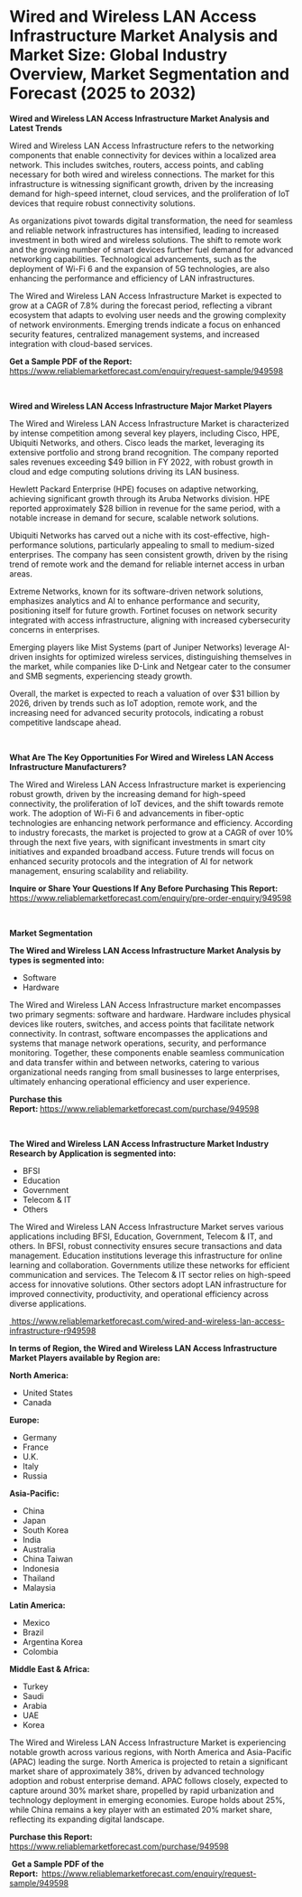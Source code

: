 <p><h1>Wired and Wireless LAN Access Infrastructure Market Analysis and Market Size: Global Industry Overview, Market Segmentation and Forecast (2025 to 2032)</h1></p><p><strong>Wired and Wireless LAN Access Infrastructure Market Analysis and Latest Trends</strong></p>
<p><p>Wired and Wireless LAN Access Infrastructure refers to the networking components that enable connectivity for devices within a localized area network. This includes switches, routers, access points, and cabling necessary for both wired and wireless connections. The market for this infrastructure is witnessing significant growth, driven by the increasing demand for high-speed internet, cloud services, and the proliferation of IoT devices that require robust connectivity solutions.</p><p>As organizations pivot towards digital transformation, the need for seamless and reliable network infrastructures has intensified, leading to increased investment in both wired and wireless solutions. The shift to remote work and the growing number of smart devices further fuel demand for advanced networking capabilities. Technological advancements, such as the deployment of Wi-Fi 6 and the expansion of 5G technologies, are also enhancing the performance and efficiency of LAN infrastructures.</p><p>The Wired and Wireless LAN Access Infrastructure Market is expected to grow at a CAGR of 7.8% during the forecast period, reflecting a vibrant ecosystem that adapts to evolving user needs and the growing complexity of network environments. Emerging trends indicate a focus on enhanced security features, centralized management systems, and increased integration with cloud-based services.</p></p>
<p><strong>Get a Sample PDF of the Report:&nbsp;</strong> <a href="https://www.reliablemarketforecast.com/enquiry/request-sample/949598?utm_campaign=3224&utm_medium=2&utm_source=Github&utm_content=ia&utm_term=18042025&utm_id=wired-and-wireless-lan-access-infrastructure">https://www.reliablemarketforecast.com/enquiry/request-sample/949598</a></p>
<p>&nbsp;</p>
<p><strong>Wired and Wireless LAN Access Infrastructure Major Market Players</strong></p>
<p><p>The Wired and Wireless LAN Access Infrastructure Market is characterized by intense competition among several key players, including Cisco, HPE, Ubiquiti Networks, and others. Cisco leads the market, leveraging its extensive portfolio and strong brand recognition. The company reported sales revenues exceeding $49 billion in FY 2022, with robust growth in cloud and edge computing solutions driving its LAN business.</p><p>Hewlett Packard Enterprise (HPE) focuses on adaptive networking, achieving significant growth through its Aruba Networks division. HPE reported approximately $28 billion in revenue for the same period, with a notable increase in demand for secure, scalable network solutions.</p><p>Ubiquiti Networks has carved out a niche with its cost-effective, high-performance solutions, particularly appealing to small to medium-sized enterprises. The company has seen consistent growth, driven by the rising trend of remote work and the demand for reliable internet access in urban areas.</p><p>Extreme Networks, known for its software-driven network solutions, emphasizes analytics and AI to enhance performance and security, positioning itself for future growth. Fortinet focuses on network security integrated with access infrastructure, aligning with increased cybersecurity concerns in enterprises.</p><p>Emerging players like Mist Systems (part of Juniper Networks) leverage AI-driven insights for optimized wireless services, distinguishing themselves in the market, while companies like D-Link and Netgear cater to the consumer and SMB segments, experiencing steady growth.</p><p>Overall, the market is expected to reach a valuation of over $31 billion by 2026, driven by trends such as IoT adoption, remote work, and the increasing need for advanced security protocols, indicating a robust competitive landscape ahead.</p></p>
<p>&nbsp;</p>
<p><strong>What Are The Key Opportunities For Wired and Wireless LAN Access Infrastructure Manufacturers?</strong></p>
<p><p>The Wired and Wireless LAN Access Infrastructure market is experiencing robust growth, driven by the increasing demand for high-speed connectivity, the proliferation of IoT devices, and the shift towards remote work. The adoption of Wi-Fi 6 and advancements in fiber-optic technologies are enhancing network performance and efficiency. According to industry forecasts, the market is projected to grow at a CAGR of over 10% through the next five years, with significant investments in smart city initiatives and expanded broadband access. Future trends will focus on enhanced security protocols and the integration of AI for network management, ensuring scalability and reliability.</p></p>
<p><strong>Inquire or Share Your Questions If Any Before Purchasing This Report:</strong> <a href="https://www.reliablemarketforecast.com/enquiry/pre-order-enquiry/949598?utm_campaign=3224&utm_medium=2&utm_source=Github&utm_content=ia&utm_term=18042025&utm_id=wired-and-wireless-lan-access-infrastructure">https://www.reliablemarketforecast.com/enquiry/pre-order-enquiry/949598</a></p>
<p>&nbsp;</p>
<p><strong>Market Segmentation</strong></p>
<p><strong>The Wired and Wireless LAN Access Infrastructure Market Analysis by types is segmented into:</strong></p>
<p><ul><li>Software</li><li>Hardware</li></ul></p>
<p><p>The Wired and Wireless LAN Access Infrastructure market encompasses two primary segments: software and hardware. Hardware includes physical devices like routers, switches, and access points that facilitate network connectivity. In contrast, software encompasses the applications and systems that manage network operations, security, and performance monitoring. Together, these components enable seamless communication and data transfer within and between networks, catering to various organizational needs ranging from small businesses to large enterprises, ultimately enhancing operational efficiency and user experience.</p></p>
<p><strong>Purchase this Report:&nbsp;</strong><a href="https://www.reliablemarketforecast.com/purchase/949598?utm_campaign=3224&utm_medium=2&utm_source=Github&utm_content=ia&utm_term=18042025&utm_id=wired-and-wireless-lan-access-infrastructure">https://www.reliablemarketforecast.com/purchase/949598</a></p>
<p>&nbsp;</p>
<p><strong>The Wired and Wireless LAN Access Infrastructure Market Industry Research by Application is segmented into:</strong></p>
<p><ul><li>BFSI</li><li>Education</li><li>Government</li><li>Telecom & IT</li><li>Others</li></ul></p>
<p><p>The Wired and Wireless LAN Access Infrastructure Market serves various applications including BFSI, Education, Government, Telecom & IT, and others. In BFSI, robust connectivity ensures secure transactions and data management. Education institutions leverage this infrastructure for online learning and collaboration. Governments utilize these networks for efficient communication and services. The Telecom & IT sector relies on high-speed access for innovative solutions. Other sectors adopt LAN infrastructure for improved connectivity, productivity, and operational efficiency across diverse applications.</p></p>
<p><a href="https://www.reliablemarketforecast.com/wired-and-wireless-lan-access-infrastructure-r949598?utm_campaign=3224&utm_medium=2&utm_source=Github&utm_content=ia&utm_term=18042025&utm_id=wired-and-wireless-lan-access-infrastructure">&nbsp;https://www.reliablemarketforecast.com/wired-and-wireless-lan-access-infrastructure-r949598</a></p>
<p><strong>In terms of Region, the Wired and Wireless LAN Access Infrastructure Market Players available by Region are:</strong></p>
<p>
    <p> <strong> North America: </strong>
        <ul>
            <li>United States</li>
            <li>Canada</li>
        </ul>
        </p> 
    <p> <strong> Europe: </strong>
        <ul>
            <li>Germany</li>
            <li>France</li>
            <li>U.K.</li>
            <li>Italy</li>
            <li>Russia</li>
        </ul>
        </p> 
    <p> <strong> Asia-Pacific: </strong>
        <ul>
            <li>China</li>
            <li>Japan</li>
            <li>South Korea</li>
            <li>India</li>
            <li>Australia</li>
            <li>China Taiwan</li>
            <li>Indonesia</li>
            <li>Thailand</li>
            <li>Malaysia</li>
        </ul>
        </p> 
    <p> <strong> Latin America: </strong>
        <ul>
            <li>Mexico</li>
            <li>Brazil</li>
            <li>Argentina Korea</li>
            <li>Colombia</li>
        </ul>
        </p> 
    <p> <strong> Middle East & Africa: </strong>
        <ul>
            <li>Turkey</li>
            <li>Saudi</li>
            <li>Arabia</li>
            <li>UAE</li>
            <li>Korea</li>
        </ul>
    </p>
    </p>
<p><p>The Wired and Wireless LAN Access Infrastructure Market is experiencing notable growth across various regions, with North America and Asia-Pacific (APAC) leading the surge. North America is projected to retain a significant market share of approximately 38%, driven by advanced technology adoption and robust enterprise demand. APAC follows closely, expected to capture around 30% market share, propelled by rapid urbanization and technology deployment in emerging economies. Europe holds about 25%, while China remains a key player with an estimated 20% market share, reflecting its expanding digital landscape.</p></p>
<p><strong>Purchase this Report: </strong><a href="https://www.reliablemarketforecast.com/purchase/949598?utm_campaign=3224&utm_medium=2&utm_source=Github&utm_content=ia&utm_term=18042025&utm_id=wired-and-wireless-lan-access-infrastructure">https://www.reliablemarketforecast.com/purchase/949598</a></p>
<p>&nbsp;<strong>Get a Sample PDF of the Report:&nbsp;&nbsp;</strong><a href="https://www.reliablemarketforecast.com/enquiry/request-sample/949598?utm_campaign=3224&utm_medium=2&utm_source=Github&utm_content=ia&utm_term=18042025&utm_id=wired-and-wireless-lan-access-infrastructure">https://www.reliablemarketforecast.com/enquiry/request-sample/949598</a></p>
<p><strong></strong></p>
<p><p></p><p></p><p></p></p>